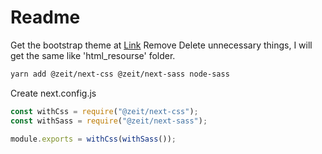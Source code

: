 # Readme

Get the bootstrap theme at [Link](https://github.com/BlackrockDigital/startbootstrap-shop-homepage/blob/master/README.md)
Remove Delete unnecessary things, I will get the same like 'html_resourse' folder.

```bash
yarn add @zeit/next-css @zeit/next-sass node-sass
```

Create next.config.js

```js
const withCss = require("@zeit/next-css");
const withSass = require("@zeit/next-sass");

module.exports = withCss(withSass());
```
